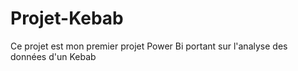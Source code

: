 # Projet-Kebab
Ce projet est mon premier projet Power Bi portant sur l'analyse des données d'un Kebab
